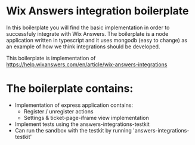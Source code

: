 # Wix Answers integration boilerplate
In this boilerplate you will find the basic implementation in order to successfuly integrate with Wix Answers.
The boilerplate is a node application written in typescript and it uses mongodb (easy to change) as an example of how we think integrations should be developed.

This boilerplate is implementation of https://help.wixanswers.com/en/article/wix-answers-integrations 

# The boilerplate contains:
- Implementation of express application contains:
    - Register / unregister actions
    - Settings & ticket-page-iframe view implementation
- Implement tests using the answers-integrations-testkit
- Can run the sandbox with the testkit by running 'answers-integrations-testkit'

